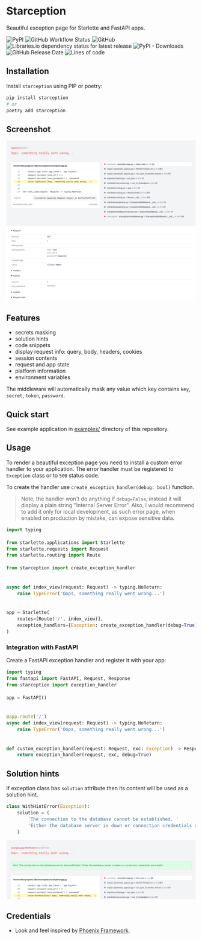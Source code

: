 # Starception

Beautiful exception page for Starlette and FastAPI apps.

![PyPI](https://img.shields.io/pypi/v/starception)
![GitHub Workflow Status](https://img.shields.io/github/workflow/status/alex-oleshkevich/starception/Lint)
![GitHub](https://img.shields.io/github/license/alex-oleshkevich/starception)
![Libraries.io dependency status for latest release](https://img.shields.io/librariesio/release/pypi/starception)
![PyPI - Downloads](https://img.shields.io/pypi/dm/starception)
![GitHub Release Date](https://img.shields.io/github/release-date/alex-oleshkevich/starception)
![Lines of code](https://img.shields.io/tokei/lines/github/alex-oleshkevich/starception)

## Installation

Install `starception` using PIP or poetry:

```bash
pip install starception
# or
poetry add starception
```

## Screenshot

![image](screenshot.png)

## Features

* secrets masking
* solution hints
* code snippets
* display request info: query, body, headers, cookies
* session contents
* request and app state
* platform information
* environment variables

The middleware will automatically mask any value which key contains `key`, `secret`, `token`, `password`.

## Quick start

See example application in [examples/](examples/) directory of this repository.

## Usage

To render a beautiful exception page you need to install a custom error handler to your application.
The error handler must be registered to `Exception` class or to `500` status code.

To create the handler use `create_exception_handler(debug: bool)` function.

> Note, the handler won't do anything if `debug=False`,
> instead it will display a plain string "Internal Server Error".
> Also, I would recommend to add it only for local development, as such error page,
> when enabled on production by mistake, can expose sensitive data.

```python
import typing

from starlette.applications import Starlette
from starlette.requests import Request
from starlette.routing import Route

from starception import create_exception_handler


async def index_view(request: Request) -> typing.NoReturn:
    raise TypeError('Oops, something really went wrong...')


app = Starlette(
    routes=[Route('/', index_view)],
    exception_handlers={Exception: create_exception_handler(debug=True)}
)
```

### Integration with FastAPI

Create a FastAPI exception handler and register it with your app:

```python
import typing
from fastapi import FastAPI, Request, Response
from starception import exception_handler

app = FastAPI()


@app.route('/')
async def index_view(request: Request) -> typing.NoReturn:
    raise TypeError('Oops, something really went wrong...')


def custom_exception_handler(request: Request, exc: Exception) -> Response:
    return exception_handler(request, exc, debug=True)
```

## Solution hints

If exception class has `solution` attribute then its content will be used as a solution hint.

```python
class WithHintError(Exception):
    solution = (
        'The connection to the database cannot be established. '
        'Either the database server is down or connection credentials are invalid.'
    )
```

![image](hints.png)

## Credentials

* Look and feel inspired by [Phoenix Framework](https://www.phoenixframework.org/).
